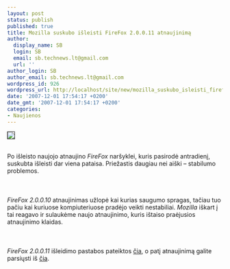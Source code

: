```yaml
---
layout: post
status: publish
published: true
title: Mozilla suskubo išleisti FireFox 2.0.0.11 atnaujinimą
author:
  display_name: SB
  login: SB
  email: sb.technews.lt@gmail.com
  url: ''
author_login: SB
author_email: sb.technews.lt@gmail.com
wordpress_id: 926
wordpress_url: http://localhost/site/new/mozilla_suskubo_isleisti_firefox_20011_atnaujinima/
date: '2007-12-01 17:54:17 +0200'
date_gmt: '2007-12-01 17:54:17 +0200'
categories:
- Naujienos
---
```

<div class="imgright"><img src="http://blog.firefox.cl/files/FF_vs_IE.jpg" border="1"></div>
<p><br>Po išleisto naujojo atnaujino <i>FireFox</i> naršyklei, kuris pasirodė antradienį, suskubta išleisti dar viena pataisa. Priežastis daugiau nei aiški – stabilumo problemos.<br />
<br><br />
<br><i>FireFox 2.0.0.10</i> atnaujinimas užlopė kai kurias saugumo spragas, tačiau tuo pačiu kai kuriuose kompiuteriuose pradėjo veikti nestabiliai. <i>Mozilla</i> iškart į tai reagavo ir sulaukėme naujo atnaujinimo, kuris ištaiso praėjusios atnaujinimo klaidas.<br />
<br><br />
<br><i>FireFox 2.0.0.11</i> išleidimo pastabos pateiktos <a class="ns" href="http://www.mozilla-europe.org/en/products/firefox/2.0.0.11/releasenotes/">čia</a>, o patį atnaujinimą galite parsiųsti iš  <a class="ns" href="http://www.mozilla.com/en-US/firefox/all.html#en">čia</a>.<br />
<br></p>
